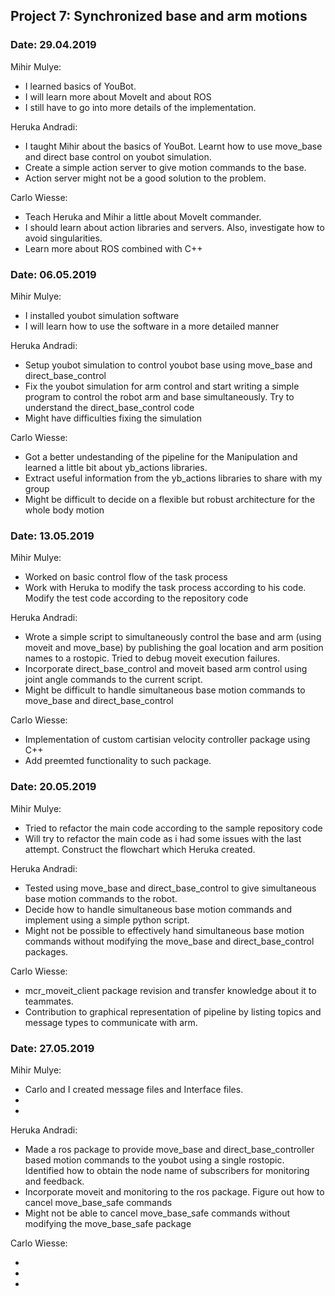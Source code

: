 
## Project 7: Synchronized base and arm motions
### Date: 29.04.2019

Mihir Mulye:

   * I learned basics of YouBot.
   * I will learn more about MoveIt and about ROS
   * I still have to go into more details of the implementation.

Heruka Andradi:

   * I taught Mihir about the basics of YouBot. Learnt how to use move_base and direct base control on youbot simulation.
   * Create a simple action server to give motion commands to the base.
   * Action server might not be a good solution to the problem.


Carlo Wiesse:

   * Teach Heruka and Mihir a little about MoveIt commander. 
   * I should learn about action libraries and servers. Also, investigate how to avoid singularities.
   * Learn more about ROS combined with C++


### Date: 06.05.2019

Mihir Mulye:

   * I installed youbot simulation software 
   * I will learn how to use the software in a more detailed manner
   

Heruka Andradi:

   * Setup youbot simulation to control youbot base using move_base and direct_base_control
   * Fix the youbot simulation for arm control and start writing a simple program to control the robot arm and base simultaneously. Try to understand the direct_base_control code
   * Might have difficulties fixing the simulation

Carlo Wiesse:

   * Got a better undestanding of the pipeline for the Manipulation and learned a little bit about yb_actions libraries. 
   * Extract useful information from the yb_actions libraries to share with my group 
   * Might be difficult to decide on a flexible but robust architecture for the whole body motion
   
   
### Date: 13.05.2019

Mihir Mulye:

   * Worked on basic control flow of the task process 
   * Work with Heruka to modify the task process according to his code. Modify the test code according to the repository code 
   

Heruka Andradi:

   * Wrote a simple script to simultaneously control the base and arm (using moveit and move_base) by publishing the goal location and arm position names to a rostopic. Tried to debug moveit execution failures.
   * Incorporate direct_base_control and moveit based arm control using joint angle commands to the current script.
   * Might be difficult to handle simultaneous base motion commands to move_base and direct_base_control

Carlo Wiesse:

   * Implementation of custom cartisian velocity controller package using C++
   * Add preemted functionality to such package.
   
### Date: 20.05.2019

Mihir Mulye:

   * Tried to refactor the main code according to the sample repository code 
   * Will try to refactor the main code as i had some issues with the last attempt. Construct the flowchart which Heruka created. 
  

Heruka Andradi:

   * Tested using move_base and direct_base_control to give simultaneous base motion commands to the robot.
   * Decide how to handle simultaneous base motion commands and implement using a simple python script.
   * Might not be possible to effectively hand simultaneous base motion commands without modifying the move_base and direct_base_control packages.

Carlo Wiesse:

   * mcr_moveit_client package revision and transfer knowledge about it to teammates.
   * Contribution to graphical representation of pipeline by listing topics and message types to communicate with arm.
   
### Date: 27.05.2019

Mihir Mulye:

   * Carlo and I created message files and Interface files.
   * 
   *
  

Heruka Andradi:

   * Made a ros package to provide move_base and direct_base_controller based motion commands to the youbot using a single rostopic. Identified how to obtain the node name of subscribers for monitoring and feedback.
   * Incorporate moveit and monitoring to the ros package. Figure out how to cancel move_base_safe commands
   * Might not be able to cancel move_base_safe commands without modifying the move_base_safe package

Carlo Wiesse:

   *
   *
   *


